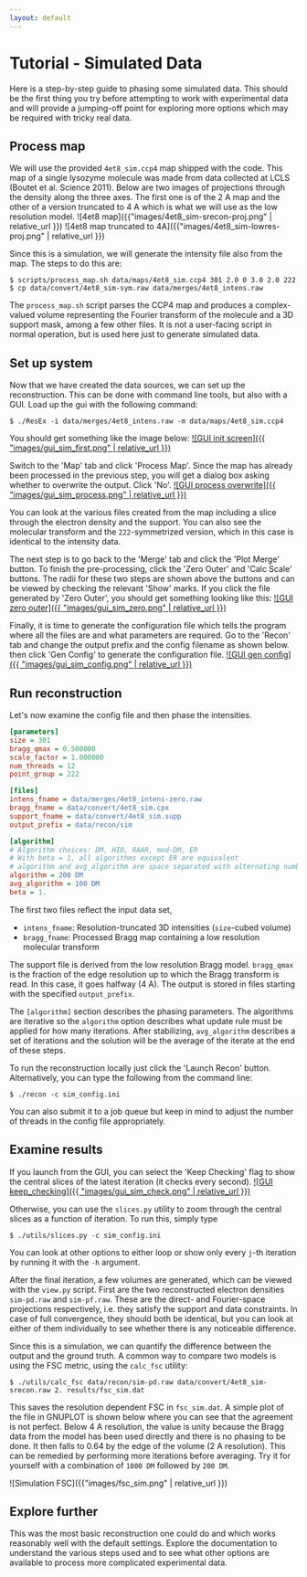 ```yaml
---
layout: default
---
```


# Tutorial - Simulated Data

Here is a step-by-step guide to phasing some simulated data. This should be the
first thing you try before attempting to work with experimental data and will
provide a jumping-off point for exploring more options which may be required
with tricky real data.

## Process map
We will use the provided `4et8_sim.ccp4` map shipped with the code. This map of a
single lysozyme molecule was made from data collected at LCLS (Boutet et al.
Science 2011). Below are two images of projections through the density along the
three axes. The first one is of the 2 A map and the other of a version truncated
to 4 A which is what we will use as the low resolution model.
![4et8 map]({{"images/4et8_sim-srecon-proj.png" | relative_url }})
![4et8 map truncated to 4A]({{"images/4et8_sim-lowres-proj.png" | relative_url }})

Since this is a simulation, we will generate the intensity file
also from the map. The steps to do this are:
```
$ scripts/process_map.sh data/maps/4et8_sim.ccp4 301 2.0 0 3.0 2.0 222
$ cp data/convert/4et8_sim-sym.raw data/merges/4et8_intens.raw
```
The `process_map.sh` script parses the CCP4 map and produces a complex-valued
volume representing the Fourier transform of the molecule and a 3D support mask,
among a few other files. It is not a user-facing script in normal operation, but
is used here just to generate simulated data.

## Set up system
Now that we have created the data sources, we can set up the reconstruction.
This can be done with command line tools, but also with a GUI. Load up the gui
with the following command:
```
$ ./ResEx -i data/merges/4et8_intens.raw -m data/maps/4et8_sim.ccp4
```
You should get something like the image below: 
<a href="images/gui_sim_first.png">![GUI init screen]({{
"images/gui_sim_first.png" | relative_url }})</a>

Switch to the 'Map' tab and click 'Process Map'. Since the map has already
been processed in the previous step, you will get a dialog box asking whether to
overwrite the output. Click 'No'.
<a href="images/gui_sim_process.png">![GUI process overwrite]({{
"images/gui_sim_process.png" | relative_url }})</a>

You can look at the various files created from the map including a slice
through the electron density and the support. You can also see the molecular
transform and the `222`-symmetrized version, which in this case is identical to
the intensity data.

The next step is to go back to the 'Merge' tab and click the 'Plot Merge'
button. To finish the pre-processing, click the 'Zero Outer' and 'Calc Scale'
buttons. The radii for these two steps are shown above the buttons and can be
viewed by checking the relevant 'Show' marks. If you click the file generated by
'Zero Outer', you should get something looking like this:
<a href="images/gui_sim_zero.png">![GUI zero outer]({{
"images/gui_sim_zero.png" | relative_url }})</a>

Finally, it is time to generate the configuration file which tells the program
where all the files are and what parameters are required. Go to the 'Recon' tab
and change the output prefix and the config filename as shown below. then click
'Gen Config' to generate the configuration file.
<a href="images/gui_sim_config.png">![GUI gen config]({{
"images/gui_sim_config.png" | relative_url }})</a>

## Run reconstruction
Let's now examine the config file and then phase the intensities.

```ini
[parameters]
size = 301
bragg_qmax = 0.500000
scale_factor = 1.000000
num_threads = 12
point_group = 222

[files]
intens_fname = data/merges/4et8_intens-zero.raw
bragg_fname = data/convert/4et8_sim.cpx
support_fname = data/convert/4et8_sim.supp
output_prefix = data/recon/sim

[algorithm]
# Algorithm choices: DM, HIO, RAAR, mod-DM, ER
# With beta = 1, all algorithms except ER are equivalent
# algorithm and avg_algorithm are space separated with alternating numbers and names
algorithm = 200 DM
avg_algorithm = 100 DM
beta = 1.
```
The first two files reflect the input data set, 
 * `intens_fname`: Resolution-truncated 3D intensities (`size`-cubed volume)
 * `bragg_fname`: Processed Bragg map containing a low resolution molecular
   transform

The support file is derived from the low resolution Bragg model. `bragg_qmax` is
the fraction of the edge resolution up to which the Bragg transform is read. In
this case, it goes halfway (4 A). The output is stored in files starting with
the specified `output_prefix`.

The `[algorithm]` section describes the phasing parameters. The algorithms are
iterative so the `algorithm` option describes what update rule must be applied
for how many iterations. After stabilizing, `avg_algorithm` describes a set of
iterations and the solution will be the average of the iterate at the end of
these steps.

To run the reconstruction locally just click the 'Launch Recon' button. 
Alternatively, you can type the following from the command line:
```
$ ./recon -c sim_config.ini
```
You can also submit it to a job queue but keep in mind to adjust the number of
threads in the config file appropriately.

## Examine results
If you launch from the GUI, you can select the 'Keep Checking' flag to show the 
central slices of the latest iteration (it checks every second). 
<a href="images/gui_sim_check.png">![GUI keep_checking]({{
"images/gui_sim_check.png" | relative_url }})</a>

Otherwise, you can use the `slices.py` utility to zoom through the central 
slices as a function of iteration. To run this, simply type
```
$ ./utils/slices.py -c sim_config.ini
```
You can look at other options to either loop or show only every `j`-th iteration
by running it with the `-h` argument.

After the final iteration, a few volumes are generated, which can be viewed with
the `view.py` script. First are the two reconstructed electron densities
`sim-pd.raw` and `sim-pf.raw`. These are the direct- and Fourier-space
projections respectively, i.e. they satisfy the support and data constraints. In
case of full convergence, they should both be identical, but you can look at
either of them individually to see whether there is any noticeable difference.

Since this is a simulation, we can quantify the difference between the output
and the ground truth. A common way to compare two models is using the FSC
metric, using the `calc_fsc` utility:
```
$ ./utils/calc_fsc data/recon/sim-pd.raw data/convert/4et8_sim-srecon.raw 2. results/fsc_sim.dat
```
This saves the resolution dependent FSC in `fsc_sim.dat`. A simple plot of the
file in GNUPLOT is shown below where you can see that the agreement is not
perfect. Below 4 A resolution, the value is unity because the Bragg data from
the model has been used directly and there is no phasing to be done. It then
falls to 0.64 by the edge of the volume (2 A resolution). This can be remedied
by performing more iterations before averaging. Try it for yourself with a
combination of `1000 DM` followed by `200 DM`.

![Simulation FSC]({{"images/fsc_sim.png" | relative_url }})

## Explore further
This was the most basic reconstruction one could do and which works reasonably
well with the default settings. Explore the documentation to understand the
various steps used and to see what other options are available to process more
complicated experimental data.
